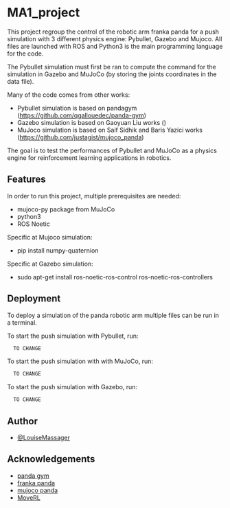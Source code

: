 # MA1_project

This project regroup the control of the robotic arm franka panda for a push simulation with 3 different physics engine: Pybullet, Gazebo and Mujoco.
All files are launched with ROS and Python3 is the main programming language for the code.

The Pybullet simulation must first be ran to compute the command for the simulation in Gazebo and MuJoCo (by storing the joints coordinates in the data file).

Many of the code comes from other works:
- Pybullet simulation is based on pandagym (https://github.com/qgallouedec/panda-gym)
- Gazebo simulation is based on Gaoyuan Liu works ()
- MuJoco simulation is based on Saif Sidhik and Baris Yazici works (https://github.com/justagist/mujoco_panda)

 The goal is to test the performances of Pybullet 
 and MuJoCo as a physics engine for reinforcement learning 
 applications in robotics.
 
 

## Features

In order to run this project, multiple prerequisites are needed:
- mujoco-py package from MuJoCo
- python3
- ROS Noetic

Specific at Mujoco simulation:
- pip install numpy-quaternion

Specific at Gazebo simulation:
- sudo apt-get install ros-noetic-ros-control ros-noetic-ros-controllers


## Deployment

To deploy a simulation of the panda robotic arm multiple files
can be run in a terminal.

To start the push simulation with Pybullet, run:
```bash
  TO CHANGE
```

To start the push simulation with with MuJoCo, run:
```bash
  TO CHANGE
```

To start the push simulation with Gazebo, run:
```bash
  TO CHANGE
```


## Author

- [@LouiseMassager](https://github.com/LouiseMassager)



## Acknowledgements

 - [panda gym](https://github.com/qgallouedec/panda-gym)
 - [franka panda](https://github.com/vikashplus/franka_sim)
 - [mujoco panda](https://github.com/justagist/mujoco_panda)
 - [MoveRL](https://github.com/Gaoyuan-Liu/MoveRL)
